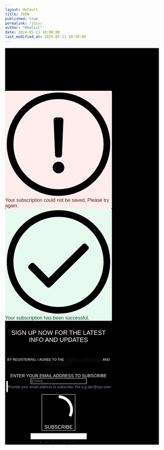 ```yaml
---
layout: default
title: JOIN
published: true
permalink: /join/
author: "Khaliil"
date: 2024-05-11 10:00:00
last_modified_at: 2025-05-11 10:30:00
---
```

<div class="sib-form" style="text-align:center; background-color:#000;padding-top:140px;">
  <div id="sib-form-container" class="sib-form-container">
<div id="error-message" class="sib-form-message-panel" style="font-size:16px; text-align:left; font-family:Helvetica, sans-serif; color:#661d1d; background-color:#ffeded; border-radius:3px; border-color:#ff4949;max-width:350px;">
      <div class="sib-form-message-panel__text sib-form-message-panel__text--center">
        <svg viewBox="0 0 512 512" class="sib-icon sib-notification__icon">
          <path d="M256 40c118.621 0 216 96.075 216 216 0 119.291-96.61 216-216 216-119.244 0-216-96.562-216-216 0-119.203 96.602-216 216-216m0-32C119.043 8 8 119.083 8 256c0 136.997 111.043 248 248 248s248-111.003 248-248C504 119.083 392.957 8 256 8zm-11.49 120h22.979c6.823 0 12.274 5.682 11.99 12.5l-7 168c-.268 6.428-5.556 11.5-11.99 11.5h-8.979c-6.433 0-11.722-5.073-11.99-11.5l-7-168c-.283-6.818 5.167-12.5 11.99-12.5zM256 340c-15.464 0-28 12.536-28 28s12.536 28 28 28 28-12.536 28-28-12.536-28-28-28z" />
        </svg>
        <span class="sib-form-message-panel__inner-text">
        Your subscription could not be saved. Please try again.
        </span>
      </div>
    </div>
    <div></div>
    <div id="success-message" class="sib-form-message-panel" style="font-size:16px; text-align:left; font-family:Helvetica, sans-serif; color:#085229; background-color:#e7faf0; border-radius:3px; border-color:#13ce66;max-width:350px;">
      <div class="sib-form-message-panel__text sib-form-message-panel__text--center">
        <svg viewBox="0 0 512 512" class="sib-icon sib-notification__icon">
          <path d="M256 8C119.033 8 8 119.033 8 256s111.033 248 248 248 248-111.033 248-248S392.967 8 256 8zm0 464c-118.664 0-216-96.055-216-216 0-118.663 96.055-216 216-216 118.664 0 216 96.055 216 216 0 118.663-96.055 216-216 216zm141.63-274.961L217.15 376.071c-4.705 4.667-12.303 4.637-16.97-.068l-85.878-86.572c-4.667-4.705-4.637-12.303.068-16.97l8.52-8.451c4.705-4.667 12.303-4.637 16.97.068l68.976 69.533 163.441-162.13c4.705-4.667 12.303-4.637 16.97.068l8.451 8.52c4.668 4.705 4.637 12.303-.068 16.97z" />
        </svg>
        <span class="sib-form-message-panel__inner-text">
                          Your subscription has been successful.
                      </span>
      </div>
    </div>
    <div></div>
    <div id="sib-container" class="sib-container--medium sib-container--vertical" style="text-align:center; background-color:rgba(0,0,0,1); max-width:350px; border-width:0px; border-color:#C0CCD9; border-style:solid; direction:ltr">
      <form id="sib-form" method="POST" style="padding:0;" action="https://sibforms.com/serve/MUIFAOzJQzWPuS6mtam2dw9w2nIPrGUmAD8yCEfXx82DPEfMFh28Ba4REA5en-dfPIiPuqITvhH8783yOs63-a6HLrYueKLF2pECTWOfZCDkeFBSq6glIEu9Gafxty7CUEQQMkFST9x7NqOrS373o6OJasocHvetCM1j2NM5oy4pOS-oh3FMaaVtE4TwiB8HWiJLrHCJTCelGtlX" data-type="subscription">
        <div style="padding: 8px 0;">
            <div class="sib-form-block" style="font-size:20px; text-align:center; font-family:'BB Manual Mono Regular', Arial, sans-serif; font-weight:100; color:#fff; background-color:transparent;">
                <p>SIGN UP NOW FOR THE LATEST INFO AND UPDATES</p>
          </div>
        </div>
        <div style="padding: 8px 0;">
            <div class="sib-form-block" style="font-size:11px; text-align:center; font-family:'BB Manual Mono Regular', Arial, sans-serif; color:#fff; background-color:transparent;">            <div class="sib-text-form-block">
              <p>BY REGISTERING, I AGREE TO THE <a href="/terms-conditions" target="_blank">TERMS &amp; CONDITIONS</a> AND <a href="/privacy-policy" target="_blank">PRIVACY POLICY</a></p>
            </div>
          </div>
        </div>
        <div style="padding: 8px 0;">
          <div class="sib-input sib-form-block" style="padding:0;margin:0;">
            <div class="form__entry entry_block">
              <div class="form__label-row ">
                <label class="entry__label" style="text-align:left; font-family:'BB Manual Mono Regular', Arial, sans-serif; font-size:14px; font-weight:300; color:#fff; text-transform:uppercase; margin-top:40px;" for="EMAIL" data-required="*">Enter your email address to subscribe</label>
                <div class="entry__field" style="background-color:#000; border-radius:0;border:none;outline: none;">
                    <input class="input" style="color:#fff; font-family:'BB Manual Mono Regular', Arial, sans-serif; background:#000; border:1px solid #fff; outline:none; border-radius:0;" type="text" id="EMAIL" name="EMAIL" autocomplete="off" placeholder="EMAIL" data-required="true" required />
                </div>
              </div>
              <label class="entry__error entry__error--primary" style="padding: 10px 0 10px 5px;font-size:16px; font-family:'BB Manual Mono Regular', Arial, sans-serif; text-align:left; color:#661d1d; background-color:#ffeded; border-radius:3px; border-color:#ff4949;"></label>
              <label class="entry__specification" style="font-size:12px; text-align:left; font-family:Helvetica, sans-serif; color:#8390A4; text-align:left">
                Provide your email address to subscribe. For e.g abc@xyz.com
              </label>
            </div>
          </div>
        </div>
        <div style="padding: 8px 0;">
          <div class="sib-form-block" style="text-align: center">
            <button class="sib-form-block__button sib-form-block__button-with-loader hovered" style="font-size:16px; touch-action:manipulation; font-family:'BB Manual Mono Regular', Arial, sans-serif; text-align:center; color:#fff; background:transparent; border:1px solid #fff; border-radius:0; font-weight:300;" form="sib-form" type="submit">              <svg class="icon clickable__icon progress-indicator__icon sib-hide-loader-icon" viewBox="0 0 512 512" fill="white">
                <path d="M460.116 373.846l-20.823-12.022c-5.541-3.199-7.54-10.159-4.663-15.874 30.137-59.886 28.343-131.652-5.386-189.946-33.641-58.394-94.896-95.833-161.827-99.676C261.028 55.961 256 50.751 256 44.352V20.309c0-6.904 5.808-12.337 12.703-11.982 83.556 4.306 160.163 50.864 202.11 123.677 42.063 72.696 44.079 162.316 6.031 236.832-3.14 6.148-10.75 8.461-16.728 5.01z" />
              </svg>
              SUBSCRIBE
            </button>
          </div>
        </div>
        <input type="text" name="email_address_check" value="" class="input--hidden">
        <input type="hidden" name="locale" value="en">
<details>
  <summary><span style="word-wrap:break-word;">HOW IT WORKS</span></summary>
  <div class="details-content">
    To subscribe to our newsletter, simply enter your email address and click the “Subscribe” button. By doing so, you agree to our <a href="/terms-conditions" target="_blank">TERMS &amp; CONDITIONS</a> AND <a href="/privacy-policy" target="_blank">PRIVACY POLICY</a>. Once submitted, we’ll receive your email and keep you updated with our latest news.
  </div>
</details>
</form>
    </div>
  </div>
</div>